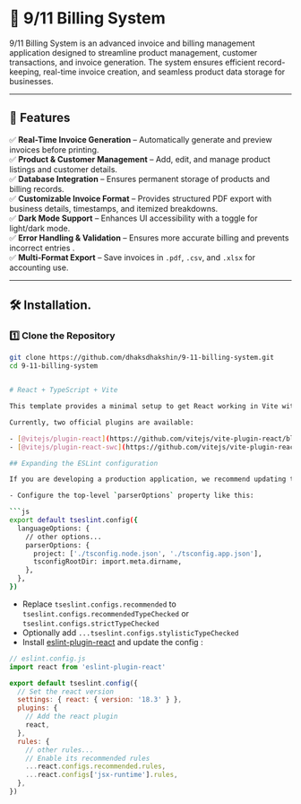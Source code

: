 # 🧾 9/11 Billing System  

9/11 Billing System is an advanced invoice and billing management application designed to streamline product management, customer transactions, and invoice generation. The system ensures efficient record-keeping, real-time invoice creation, and seamless product data storage for businesses.  

---

## 🚀 Features  

✅ **Real-Time Invoice Generation** – Automatically generate and preview invoices before printing.  
✅ **Product & Customer Management** – Add, edit, and manage product listings and customer details.  
✅ **Database Integration** – Ensures permanent storage of products and billing records.   
✅ **Customizable Invoice Format** – Provides structured PDF export with business details, timestamps, and itemized breakdowns.  
✅ **Dark Mode Support** – Enhances UI accessibility with a toggle for light/dark mode.  
✅ **Error Handling & Validation** – Ensures more accurate billing and prevents incorrect entries .      
✅ **Multi-Format Export** – Save invoices in `.pdf`, `.csv`, and `.xlsx` for accounting use. 
 
---

## 🛠️ Installation.

### 1️⃣ Clone the Repository   
```bash
git clone https://github.com/dhaksdhakshin/9-11-billing-system.git
cd 9-11-billing-system


# React + TypeScript + Vite

This template provides a minimal setup to get React working in Vite with HMR and some ESLint rules.

Currently, two official plugins are available:

- [@vitejs/plugin-react](https://github.com/vitejs/vite-plugin-react/blob/main/packages/plugin-react/README.md) uses [Babel](https://babeljs.io/) for Fast Refresh
- [@vitejs/plugin-react-swc](https://github.com/vitejs/vite-plugin-react-swc) uses [SWC](https://swc.rs/) for Fast Refresh

## Expanding the ESLint configuration

If you are developing a production application, we recommend updating the configuration to enable type aware lint rules:

- Configure the top-level `parserOptions` property like this:

```js
export default tseslint.config({
  languageOptions: {
    // other options...
    parserOptions: {
      project: ['./tsconfig.node.json', './tsconfig.app.json'],
      tsconfigRootDir: import.meta.dirname,
    },
  },
})
```

- Replace `tseslint.configs.recommended` to `tseslint.configs.recommendedTypeChecked` or `tseslint.configs.strictTypeChecked`
- Optionally add `...tseslint.configs.stylisticTypeChecked`
- Install [eslint-plugin-react](https://github.com/jsx-eslint/eslint-plugin-react) and update the config :

```js
// eslint.config.js
import react from 'eslint-plugin-react'

export default tseslint.config({
  // Set the react version
  settings: { react: { version: '18.3' } },
  plugins: {
    // Add the react plugin
    react,
  },
  rules: {
    // other rules...
    // Enable its recommended rules
    ...react.configs.recommended.rules,
    ...react.configs['jsx-runtime'].rules,
  },
})
```
